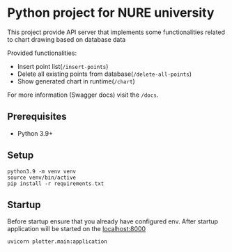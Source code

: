 # Python project for NURE university

This project provide API server that implements some functionalities
related to chart drawing based on database data

Provided functionalities:

* Insert point list(`/insert-points`)
* Delete all existing points from database(`/delete-all-points`)
* Show generated chart in runtime(`/chart`)

For more information (Swagger docs) visit the `/docs`.


## Prerequisites

* Python 3.9+


## Setup
```shell
python3.9 -m venv venv
source venv/bin/active
pip install -r requirements.txt
```

## Startup
Before startup ensure that you already have configured env. 
After startup application will be started on the [localhost:8000](http://localhost:8000)
```shell
uvicorn plotter.main:application
```
